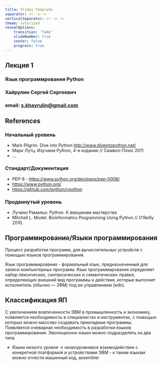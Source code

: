 ```yaml
---
title: Slides Template
separator: <!--s-->
verticalSeparator: <!--v-->
theme: solarized
revealOptions:
    transition: 'fade'
    slideNumber: true
    center: false
    progress: true
---
```


<style type="text/css">
    .reveal h1,
    .reveal h2,
    .reveal h3,
    .reveal h4,
    .reveal h5,
    .reveal h6 {
    margin: 0 0 20px 0;
    color: #eee8d5;
    line-height: 0.9em;
    letter-spacing: 0.02em;
    text-transform: uppercase;
    text-shadow: none;
    font-size: 20px;
  }
  .reveal p {
    text-align: left;
  }
  .reveal ul {
    display: block;
  }
  .reveal ol {
    display: block;
  }
</style>

## Лекция 1

### Язык программрования Python

<!--s-->

### Хайрулин Сергей Сергеевич

### email: s.khayrulin@gmail.com

<!--s-->

## References

### Начальный уровень

* Mark Pilgrim. Dive into Python http://www.diveintopython.net/
* Марк Лутц. Изучаем Python, 4-е издание // Символ-Плюс 2011.
* ...

<!--v-->
### Стандарт/Документация

* PEP-8 - https://www.python.org/dev/peps/pep-0008/
* https://www.python.org/
* https://github.com/python/cpython

<!--v-->

### Продвинутый уровень

* Лучано Рамальо: Python. К вершинам мастерства
* Mitchell L. Model. Bioinformatics Programming Using Python // O’Reilly 2010.

<!--s-->

## Программирование/Языки программирования

Процесс разработки программ, для вычислительных устройств с помощью языков программирования.

<!--v-->

Язык программирования - формальный язык, предназначенный для записи компьютерных программ. Язык программирования определяет набор лексических, синтаксических и семантических правил, определяющих внешний вид программы и действия, которые выполнит исполнитель (обычно — ЭВМ) под ее управлением (wiki).

<!--s-->

## Классификация ЯП

С увеличением вовлеченности ЭВМ в промышленность и экономику, появляется необходимость в специалистах и инструментах, с помощью которых можно массово создавать прикладные программы. Появляется очевидная необходимость в разработки языков программирования. Эволюционно языки можно подразделять на два типа

* Языки низкого уровня -> низкоуровневое взаимодействие с конкретной платформой  и устройствами ЭВМ - к таким языкам можно отнести машинный код, assembler